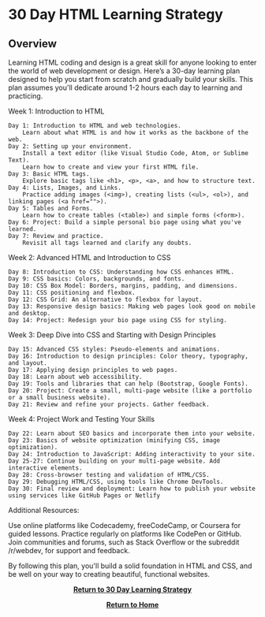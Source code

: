 # 30 Day HTML Learning Strategy

<H2>Overview</H2>

Learning HTML coding and design is a great skill for anyone looking to enter the world of web development or design. Here’s a 30-day learning plan designed to help you start from scratch and gradually build your skills. This plan assumes you'll dedicate around 1-2 hours each day to learning and practicing.

Week 1: Introduction to HTML

    Day 1: Introduction to HTML and web technologies.
        Learn about what HTML is and how it works as the backbone of the web.
    Day 2: Setting up your environment.
        Install a text editor (like Visual Studio Code, Atom, or Sublime Text).
        Learn how to create and view your first HTML file.
    Day 3: Basic HTML tags.
        Explore basic tags like <h1>, <p>, <a>, and how to structure text.
    Day 4: Lists, Images, and Links.
        Practice adding images (<img>), creating lists (<ul>, <ol>), and linking pages (<a href="">).
    Day 5: Tables and Forms.
        Learn how to create tables (<table>) and simple forms (<form>).
    Day 6: Project: Build a simple personal bio page using what you've learned.
    Day 7: Review and practice.
        Revisit all tags learned and clarify any doubts.

Week 2: Advanced HTML and Introduction to CSS

    Day 8: Introduction to CSS: Understanding how CSS enhances HTML.
    Day 9: CSS basics: Colors, backgrounds, and fonts.
    Day 10: CSS Box Model: Borders, margins, padding, and dimensions.
    Day 11: CSS positioning and flexbox.
    Day 12: CSS Grid: An alternative to flexbox for layout.
    Day 13: Responsive design basics: Making web pages look good on mobile and desktop.
    Day 14: Project: Redesign your bio page using CSS for styling.

Week 3: Deep Dive into CSS and Starting with Design Principles

    Day 15: Advanced CSS styles: Pseudo-elements and animations.
    Day 16: Introduction to design principles: Color theory, typography, and layout.
    Day 17: Applying design principles to web pages.
    Day 18: Learn about web accessibility.
    Day 19: Tools and libraries that can help (Bootstrap, Google Fonts).
    Day 20: Project: Create a small, multi-page website (like a portfolio or a small business website).
    Day 21: Review and refine your projects. Gather feedback.

Week 4: Project Work and Testing Your Skills

    Day 22: Learn about SEO basics and incorporate them into your website.
    Day 23: Basics of website optimization (minifying CSS, image optimization).
    Day 24: Introduction to JavaScript: Adding interactivity to your site.
    Day 25-27: Continue building on your multi-page website. Add interactive elements.
    Day 28: Cross-browser testing and validation of HTML/CSS.
    Day 29: Debugging HTML/CSS, using tools like Chrome DevTools.
    Day 30: Final review and deployment: Learn how to publish your website using services like GitHub Pages or Netlify

Additional Resources:

Use online platforms like Codecademy, freeCodeCamp, or Coursera for guided lessons.
Practice regularly on platforms like CodePen or GitHub.
Join communities and forums, such as Stack Overflow or the subreddit /r/webdev, for support and feedback.

By following this plan, you'll build a solid foundation in HTML and CSS, and be well on your way to creating beautiful, functional websites.

<p align="center">
  <a href="https://github.com/rlangc/30-Day-Learning.git"><b>Return to 30 Day Learning Strategy</b></a>
<p align="center">
  <a href="https://github.com/rlangc/Test_RCL.git"><b>Return to Home</b></a>

